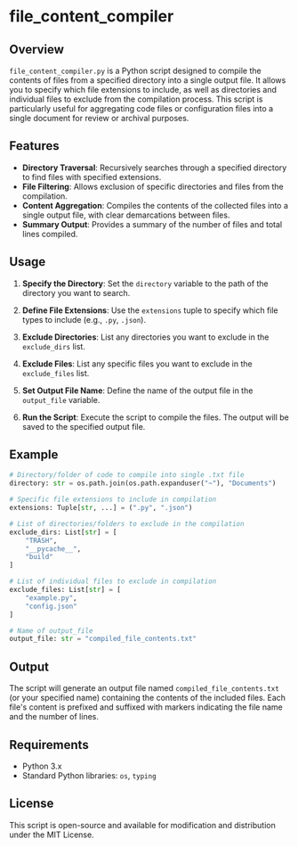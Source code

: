 # file_content_compiler
## Overview

`file_content_compiler.py` is a Python script designed to compile the contents of files from a specified directory into a single output file. It allows you to specify which file extensions to include, as well as directories and individual files to exclude from the compilation process. This script is particularly useful for aggregating code files or configuration files into a single document for review or archival purposes.

## Features

- **Directory Traversal**: Recursively searches through a specified directory to find files with specified extensions.
- **File Filtering**: Allows exclusion of specific directories and files from the compilation.
- **Content Aggregation**: Compiles the contents of the collected files into a single output file, with clear demarcations between files.
- **Summary Output**: Provides a summary of the number of files and total lines compiled.

## Usage

1. **Specify the Directory**: Set the `directory` variable to the path of the directory you want to search.

2. **Define File Extensions**: Use the `extensions` tuple to specify which file types to include (e.g., `.py`, `.json`).

3. **Exclude Directories**: List any directories you want to exclude in the `exclude_dirs` list.

4. **Exclude Files**: List any specific files you want to exclude in the `exclude_files` list.

5. **Set Output File Name**: Define the name of the output file in the `output_file` variable.

6. **Run the Script**: Execute the script to compile the files. The output will be saved to the specified output file.

## Example

```python
# Directory/folder of code to compile into single .txt file
directory: str = os.path.join(os.path.expanduser("~"), "Documents")

# Specific file extensions to include in compilation
extensions: Tuple[str, ...] = (".py", ".json")

# List of directories/folders to exclude in the compilation
exclude_dirs: List[str] = [
    "TRASH", 
    "__pycache__", 
    "build"
]

# List of individual files to exclude in compilation
exclude_files: List[str] = [
    "example.py", 
    "config.json"
]

# Name of output_file
output_file: str = "compiled_file_contents.txt"
```

## Output

The script will generate an output file named `compiled_file_contents.txt` (or your specified name) containing the contents of the included files. Each file's content is prefixed and suffixed with markers indicating the file name and the number of lines.

## Requirements

- Python 3.x
- Standard Python libraries: `os`, `typing`

## License

This script is open-source and available for modification and distribution under the MIT License.
